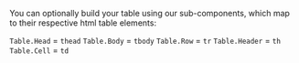 You can optionally build your table using our sub-components, which map to their respective html table elements:

`Table.Head` = `thead`
`Table.Body` = `tbody`
`Table.Row` = `tr`
`Table.Header` = `th`
`Table.Cell` = `td`